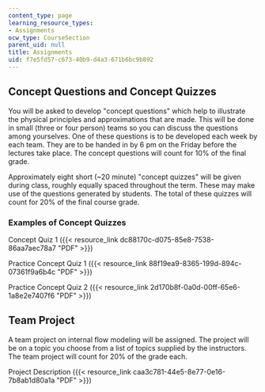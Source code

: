 ```yaml
---
content_type: page
learning_resource_types:
- Assignments
ocw_type: CourseSection
parent_uid: null
title: Assignments
uid: f7e5fd57-c673-40b9-d4a3-671b6bc9b892
---
```


Concept Questions and Concept Quizzes
-------------------------------------

You will be asked to develop "concept questions" which help to illustrate the physical principles and approximations that are made. This will be done in small (three or four person) teams so you can discuss the questions among yourselves. One of these questions is to be developed each week by each team. They are to be handed in by 6 pm on the Friday before the lectures take place. The concept questions will count for 10% of the final grade.

Approximately eight short (~20 minute) "concept quizzes" will be given during class, roughly equally spaced throughout the term. These may make use of the questions generated by students. The total of these quizzes will count for 20% of the final course grade.

### Examples of Concept Quizzes

Concept Quiz 1 ({{< resource_link dc88170c-d075-85e8-7538-86aa7aec78a7 "PDF" >}})

Practice Concept Quiz 1 ({{< resource_link 88f19ea9-8365-199d-894c-07361f9a6b4c "PDF" >}})

Practice Concept Quiz 2 ({{< resource_link 2d170b8f-0a0d-00ff-65e6-1a8e2e7407f6 "PDF" >}})

Team Project
------------

A team project on internal flow modeling will be assigned. The project will be on a topic you choose from a list of topics supplied by the instructors. The team project will count for 20% of the grade each.

Project Description ({{< resource_link caa3c781-44e5-8e77-0e16-7b8ab1d80a1a "PDF" >}})